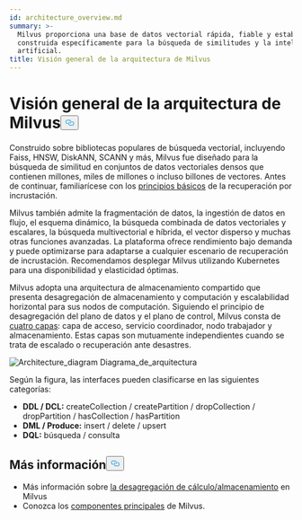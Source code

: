 ```yaml
---
id: architecture_overview.md
summary: >-
  Milvus proporciona una base de datos vectorial rápida, fiable y estable
  construida específicamente para la búsqueda de similitudes y la inteligencia
  artificial.
title: Visión general de la arquitectura de Milvus
---
```

<h1 id="Milvus-Architecture-Overview" class="common-anchor-header">Visión general de la arquitectura de Milvus<button data-href="#Milvus-Architecture-Overview" class="anchor-icon" translate="no">
      <svg translate="no"
        aria-hidden="true"
        focusable="false"
        height="20"
        version="1.1"
        viewBox="0 0 16 16"
        width="16"
      >
        <path
          fill="#0092E4"
          fill-rule="evenodd"
          d="M4 9h1v1H4c-1.5 0-3-1.69-3-3.5S2.55 3 4 3h4c1.45 0 3 1.69 3 3.5 0 1.41-.91 2.72-2 3.25V8.59c.58-.45 1-1.27 1-2.09C10 5.22 8.98 4 8 4H4c-.98 0-2 1.22-2 2.5S3 9 4 9zm9-3h-1v1h1c1 0 2 1.22 2 2.5S13.98 12 13 12H9c-.98 0-2-1.22-2-2.5 0-.83.42-1.64 1-2.09V6.25c-1.09.53-2 1.84-2 3.25C6 11.31 7.55 13 9 13h4c1.45 0 3-1.69 3-3.5S14.5 6 13 6z"
        ></path>
      </svg>
    </button></h1><p>Construido sobre bibliotecas populares de búsqueda vectorial, incluyendo Faiss, HNSW, DiskANN, SCANN y más, Milvus fue diseñado para la búsqueda de similitud en conjuntos de datos vectoriales densos que contienen millones, miles de millones o incluso billones de vectores. Antes de continuar, familiarícese con los <a href="/docs/es/glossary.md">principios básicos</a> de la recuperación por incrustación.</p>
<p>Milvus también admite la fragmentación de datos, la ingestión de datos en flujo, el esquema dinámico, la búsqueda combinada de datos vectoriales y escalares, la búsqueda multivectorial e híbrida, el vector disperso y muchas otras funciones avanzadas. La plataforma ofrece rendimiento bajo demanda y puede optimizarse para adaptarse a cualquier escenario de recuperación de incrustación. Recomendamos desplegar Milvus utilizando Kubernetes para una disponibilidad y elasticidad óptimas.</p>
<p>Milvus adopta una arquitectura de almacenamiento compartido que presenta desagregación de almacenamiento y computación y escalabilidad horizontal para sus nodos de computación. Siguiendo el principio de desagregación del plano de datos y el plano de control, Milvus consta de <a href="/docs/es/four_layers.md">cuatro capas</a>: capa de acceso, servicio coordinador, nodo trabajador y almacenamiento. Estas capas son mutuamente independientes cuando se trata de escalado o recuperación ante desastres.</p>
<p>
  
   <span class="img-wrapper"> <img translate="no" src="/docs/v2.5.x/assets/milvus_architecture.png" alt="Architecture_diagram" class="doc-image" id="architecture_diagram" />
   </span> <span class="img-wrapper"> <span>Diagrama_de_arquitectura</span> </span></p>
<p>Según la figura, las interfaces pueden clasificarse en las siguientes categorías:</p>
<ul>
<li><strong>DDL / DCL:</strong> createCollection / createPartition / dropCollection / dropPartition / hasCollection / hasPartition</li>
<li><strong>DML / Produce:</strong> insert / delete / upsert</li>
<li><strong>DQL:</strong> búsqueda / consulta</li>
</ul>
<h2 id="Whats-next" class="common-anchor-header">Más información<button data-href="#Whats-next" class="anchor-icon" translate="no">
      <svg translate="no"
        aria-hidden="true"
        focusable="false"
        height="20"
        version="1.1"
        viewBox="0 0 16 16"
        width="16"
      >
        <path
          fill="#0092E4"
          fill-rule="evenodd"
          d="M4 9h1v1H4c-1.5 0-3-1.69-3-3.5S2.55 3 4 3h4c1.45 0 3 1.69 3 3.5 0 1.41-.91 2.72-2 3.25V8.59c.58-.45 1-1.27 1-2.09C10 5.22 8.98 4 8 4H4c-.98 0-2 1.22-2 2.5S3 9 4 9zm9-3h-1v1h1c1 0 2 1.22 2 2.5S13.98 12 13 12H9c-.98 0-2-1.22-2-2.5 0-.83.42-1.64 1-2.09V6.25c-1.09.53-2 1.84-2 3.25C6 11.31 7.55 13 9 13h4c1.45 0 3-1.69 3-3.5S14.5 6 13 6z"
        ></path>
      </svg>
    </button></h2><ul>
<li>Más información sobre <a href="/docs/es/four_layers.md">la desagregación de cálculo/almacenamiento</a> en Milvus</li>
<li>Conozca los <a href="/docs/es/main_components.md">componentes principales</a> de Milvus.</li>
</ul>
